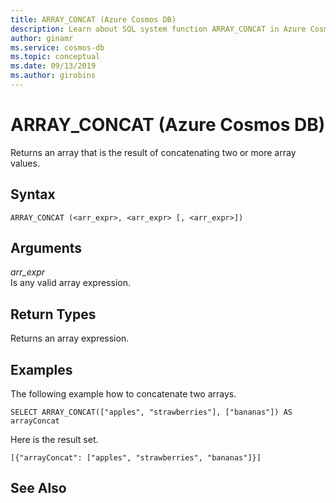 ```yaml
---
title: ARRAY_CONCAT (Azure Cosmos DB)
description: Learn about SQL system function ARRAY_CONCAT in Azure Cosmos DB.
author: ginamr
ms.service: cosmos-db
ms.topic: conceptual
ms.date: 09/13/2019
ms.author: girobins
---
```

# ARRAY_CONCAT (Azure Cosmos DB)
 Returns an array that is the result of concatenating two or more array values.  
  
## Syntax
  
```  
ARRAY_CONCAT (<arr_expr>, <arr_expr> [, <arr_expr>])  
```  
  
## Arguments
  
*arr_expr*  
   Is any valid array expression.  
  
## Return Types
  
  Returns an array expression.  
  
## Examples
  
  The following example how to concatenate two arrays.  
  
```  
SELECT ARRAY_CONCAT(["apples", "strawberries"], ["bananas"]) AS arrayConcat 
```  
  
 Here is the result set.  
  
```  
[{"arrayConcat": ["apples", "strawberries", "bananas"]}]  
```  
  

## See Also
